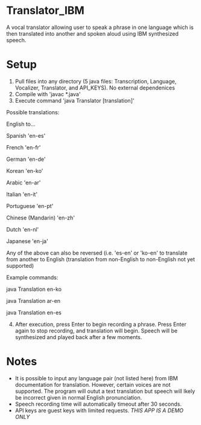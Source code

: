 # Translator_IBM
A vocal translator allowing user to speak a phrase in one language which is then translated into another and spoken aloud using IBM synthesized speech.

# Setup
1. Pull files into any directory (5 java files: Transcription, Language, Vocalizer, Translator, and API_KEYS). No external dependenices
2. Compile with 'javac *.java'
3. Execute command 'java Translator [translation]'
  
  Possible translations:
  
  English to...
  
  Spanish 'en-es'
  
  French 'en-fr'
  
  German 'en-de'
  
  Korean 'en-ko'
  
  Arabic 'en-ar'
  
  Italian 'en-it'
  
  Portuguese 'en-pt'
  
  Chinese (Mandarin) 'en-zh'
  
  Dutch 'en-nl'
  
  Japanese 'en-ja'
  
Any of the above can also be reversed (i.e. 'es-en' or 'ko-en' to translate from another to English (translation from non-English to non-English not yet supported)

Example commands: 

java Translation en-ko

java Translation ar-en

java Translation en-es 

4. After execution, press Enter to begin recording a phrase. Press Enter again to stop recording, and translation will begin. Speech will be synthesized and played back after a few moments.

# Notes
- It is possible to input any language pair (not listed here) from IBM documentation for translation. However, certain voices are not supported. The program will outut a text translation but speech will lkely be incorrect given in normal English pronunciation.
- Speech recording time will automatically timeout after 30 seconds.
- API keys are guest keys with limited requests. *THIS APP IS A DEMO ONLY*

